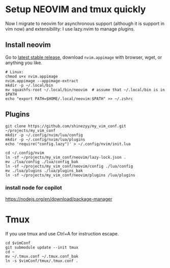 # Setup NEOVIM and tmux quickly

Now I migrate to neovim for asynchronous support (although it is support in vim now) and extensibility:
I use lazy.nvim to manage plugins.

## Install neovim

Go to [latest stable release](https://github.com/neovim/neovim/releases/latest),
download `nvim.appimage` with browser, wget, or anything you like.
``` shell
# Linux:
chmod u+x nvim.appimage
nvim.appimage --appimage-extract
mkdir -p ~/.local/bin
mv squashfs-root ~/.local/bin/neovim  # assume that ~/.local/bin is in $PATH
echo "export PATH=$HOME/.local/neovim:$PATH" >> ~/.zshrc
```


## Plugins

``` shell
git clone https://github.com/shinezyy/my_vim_conf.git ~/projects/my_vim_conf
mkdir -p ~/.config/nvim/lua/config
mkdir -p ~/.config/nvim/lua/plugins
echo 'require("config.lazy")' > ~/.config/nvim/init.lua

cd ~/.config/nvim
ln -sf ~/projects/my_vim_conf/neovim/lazy-lock.json .
mv ./lua/config ./lua/config_bak
ln -sf ~/projects/my_vim_conf/neovim/config ./lua/config
mv ./lua/plugins ./lua/plugins_bak
ln -sf ~/projects/my_vim_conf/neovim/plugins /lua/plugins

```

### install node for copilot

https://nodejs.org/en/download/package-manager


# Tmux

If you use tmux and use Ctrl+A for instruction escape.

```
cd $vimConf
git submodule update --init tmux
cd ~
mv ~/.tmux.conf ~/.tmux.conf_bak
ln -s $vimConf/tmux/.tmux.conf .
```
